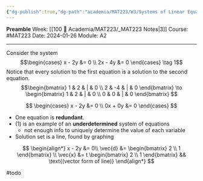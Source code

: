 ```yaml
---
{"dg-publish":true,"dg-path":"academia/MAT223/W3/Systems of Linear Equations II.md","permalink":"/academia/mat-223/w3/systems-of-linear-equations-ii/","created":"2024-01-26T13:43:56.596-05:00","updated":"2024-01-28T02:46:35.140-05:00"}
---
```


**Preamble**
Week: [[100 📒 Academia/MAT223/_MAT223 Notes\|3]]
Course: #MAT223
Date: 2024-01-26
Module: A2

---

Consider the system
$$\begin{cases}
x - 2y &= 0 \\
2x - 4y &= 0
\end{cases}
\tag 1$$
Notice that every solution to the first equation is a solution to the second equation.
$$\begin{bmatrix} 
1 & 2 & | & 0  \\
2 & -4 & | & 0
\end{bmatrix}
\to 
\begin{bmatrix} 
1 & 2 & | & 0  \\
0 & 0 & | & 0
\end{bmatrix}
$$

$$
\begin{cases}
x - 2y &= 0  \\
0x + 0y &= 0
\end{cases}
$$
- One equation is **redundant**.
- (1) is an example of an **underdetermined** system of equations
	- not enough info to uniquely determine the value of each variable
- Solution set is a line, found by graphing

$$
\begin{align*}
x - 2y &= 0\\
\vec{d} &= \begin{bmatrix} 2 \\ 1 \end{bmatrix} \\
\vec{x} &= t \begin{bmatrix} 2 \\ 1 \end{bmatrix} && \text{(vector form of line)}
\end{align*}
$$

#todo